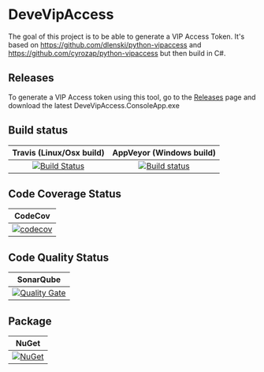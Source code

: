 # DeveVipAccess
The goal of this project is to be able to generate a VIP Access Token. It's based on https://github.com/dlenski/python-vipaccess and https://github.com/cyrozap/python-vipaccess but then build in C#.

## Releases

To generate a VIP Access token using this tool, go to the [Releases](https://github.com/devedse/DeveVipAccess/releases) page and download the latest DeveVipAccess.ConsoleApp.exe

## Build status

| Travis (Linux/Osx build) | AppVeyor (Windows build) |
|:------------------------:|:------------------------:|
| [![Build Status](https://travis-ci.org/devedse/DeveVipAccess.svg?branch=master)](https://travis-ci.org/devedse/DeveVipAccess) | [![Build status](https://ci.appveyor.com/api/projects/status/faoeyk65ydm1iqtd?svg=true)](https://ci.appveyor.com/project/devedse/devevipaccess) |

## Code Coverage Status

| CodeCov |
|:-------:|
| [![codecov](https://codecov.io/gh/devedse/DeveVipAccess/branch/master/graph/badge.svg)](https://codecov.io/gh/devedse/DeveVipAccess) |

## Code Quality Status

| SonarQube |
|:---------:|
| [![Quality Gate](https://sonarcloud.io/api/project_badges/measure?project=DeveVipAccess&metric=alert_status)](https://sonarcloud.io/dashboard?id=DeveVipAccess) |

## Package

| NuGet |
|:-----:|
| [![NuGet](https://img.shields.io/nuget/v/DeveVipAccess.svg)](https://www.nuget.org/packages/DeveVipAccess/) |
